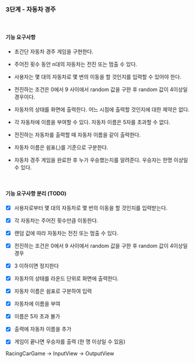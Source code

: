 ### 3단계 - 자동차 경주

<br>

#### 기능 요구사항
- 초간단 자동차 경주 게임을 구현한다.
- 주어진 횟수 동안 n대의 자동차는 전진 또는 멈출 수 있다.
- 사용자는 몇 대의 자동차로 몇 번의 이동을 할 것인지를 입력할 수 있어야 한다.
- 전진하는 조건은 0에서 9 사이에서 random 값을 구한 후 random 값이 4이상일 경우이다.
- 자동차의 상태를 화면에 출력한다. 어느 시점에 출력할 것인지에 대한 제약은 없다.  
  

- 각 자동차에 이름을 부여할 수 있다. 자동차 이름은 5자를 초과할 수 없다. 
- 전진하는 자동차를 출력할 때 자동차 이름을 같이 출력한다. 
- 자동차 이름은 쉼표(,)를 기준으로 구분한다. 
- 자동차 경주 게임을 완료한 후 누가 우승했는지를 알려준다. 우승자는 한명 이상일 수 있다.


<br>

#### 기능 요구사항 분리 (TODO)
- [x] 사용자로부터 몇 대의 자동차로 몇 번의 이동을 할 것인지를 입력받는다.  
- [x] 각 자동차는 주어진 횟수만큼 이동한다.  
- [x] 랜덤 값에 따라 자동차는 전진 또는 멈출 수 있다.  
- [x] 전진하는 조건은 0에서 9 사이에서 random 값을 구한 후 random 값이 4이상일 경우  
- [x] 3 이하이면 정지한다  
- [x] 자동차의 상태를 라운드 단위로 화면에 출력한다.  


- [x] 자동차 이름은 쉼표로 구분하여 입력
- [x] 자동차에 이름을 부여
- [x] 이름은 5자 초과 불가
- [x] 출력에 자동차 이름을 추가
- [x] 게임이 끝나면 우승자를 출력 (한 명 이상일 수 있음)

RacingCarGame   -> InputView
                -> OutputView
